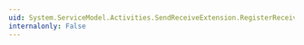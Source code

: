 ```yaml
---
uid: System.ServiceModel.Activities.SendReceiveExtension.RegisterReceive(System.ServiceModel.Activities.ReceiveSettings,System.Runtime.DurableInstancing.InstanceKey,System.Activities.Bookmark)
internalonly: False
---
```

